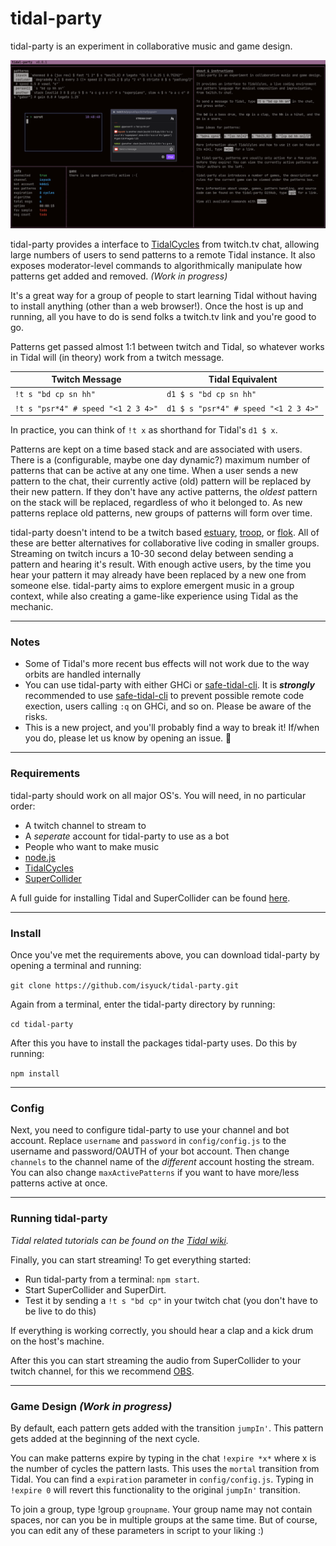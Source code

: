# tidal-party

tidal-party is an experiment in collaborative music and game design.

![img](./img.png)

tidal-party provides a interface to [TidalCycles](https://tidalcycles.org/Welcome) from twitch.tv chat, allowing large numbers of users to send patterns to a remote Tidal instance. It also exposes moderator-level commands to algorithmically manipulate how patterns get added and removed. _(Work in progress)_

It's a great way for a group of people to start learning Tidal without having to install anything (other than a web browser!). Once the host is up and running, all you have to do is send folks a twitch.tv link and you're good to go.

Patterns get passed almost 1:1 between twitch and Tidal, so whatever works in Tidal will (in theory) work from a twitch message.

| Twitch Message                     | Tidal Equivalent                     |
| ---------------------------------- | ------------------------------------ |
| `!t s "bd cp sn hh"`               | `d1 $ s "bd cp sn hh"`               |
| `!t s "psr*4" # speed "<1 2 3 4>"` | `d1 $ s "psr*4" # speed "<1 2 3 4>"` |

In practice, you can think of `!t x` as shorthand for Tidal's `d1 $ x`.

Patterns are kept on a time based stack and are associated with users. There is a (configurable, maybe one day dynamic?) maximum number of patterns that can be active at any one time. When a user sends a new pattern to the chat, their currently active (old) pattern will be replaced by their new pattern. If they don't have any active patterns, the _oldest_ pattern on the stack will be replaced, regardless of who it belonged to. As new patterns replace old patterns, new groups of patterns will form over time.

tidal-party doesn't intend to be a twitch based [estuary](https://github.com/dktr0/estuary), [troop](https://github.com/Qirky/Troop), or [flok](https://github.com/munshkr/flok). All of these are better alternatives for collaborative live coding in smaller groups. Streaming on twitch incurs a 10-30 second delay between sending a pattern and hearing it's result. With enough active users, by the time you hear your pattern it may already have been replaced by a new one from someone else. tidal-party aims to explore emergent music in a group context, while also creating a game-like experience using Tidal as the mechanic.

---

### Notes

- Some of Tidal's more recent bus effects will not work due to the way orbits are handled internally
- You can use tidal-party with either GHCi or [safe-tidal-cli](https://github.com/jwaldmann/safe-tidal-cli). It is **_strongly_** recommended to use [safe-tidal-cli](https://github.com/jwaldmann/safe-tidal-cli) to prevent possible remote code exection, users calling `:q` on GHCi, and so on. Please be aware of the risks.
- This is a new project, and you'll probably find a way to break it! If/when you do, please let us know by opening an issue. 💖

---

### Requirements

tidal-party should work on all major OS's. You will need, in no particular order:

- A twitch channel to stream to
- A _seperate_ account for tidal-party to use as a bot
- People who want to make music
- [node.js](https://nodejs.org/en/)
- [TidalCycles](https://tidalcycles.org/Welcome)
- [SuperCollider](https://supercollider.github.io/)

A full guide for installing Tidal and SuperCollider can be found [here](https://tidalcycles.org/Installation).

---

### Install

Once you've met the requirements above, you can download tidal-party by opening a terminal and running:

`git clone https://github.com/isyuck/tidal-party.git`

Again from a terminal, enter the tidal-party directory by running:

`cd tidal-party`

After this you have to install the packages tidal-party uses. Do this by running:

`npm install`

---

### Config

Next, you need to configure tidal-party to use your channel and bot account. Replace `username` and `password` in `config/config.js` to
the username and password/OAUTH of your bot account. Then change `channels` to the channel name of the _different_ account
hosting the stream. You can also change `maxActivePatterns` if you want to have more/less patterns active at once.

---

### Running tidal-party

_Tidal related tutorials can be found on the [Tidal wiki](https://tidalcycles.org/Userbase)._

Finally, you can start streaming! To get everything started:

- Run tidal-party from a terminal: `npm start`.
- Start SuperCollider and SuperDirt.
- Test it by sending a `!t s "bd cp"` in your twitch chat (you don't have to be live to do this)

If everything is working correctly, you should hear a clap and a kick drum on the host's machine.

After this you can start streaming the audio from SuperCollider to your twitch channel, for this we recommend [OBS](https://obsproject.com/).

---

### Game Design _(Work in progress)_

By default, each pattern gets added with the transition `jumpIn'`. This pattern gets added at the beginning of the next cycle.

You can make patterns expire by typing in the chat `!expire *x*` where x is the number of cycles the pattern lasts. This uses the `mortal` transition from Tidal. You can find a `expiration` parameter in `config/config.js`.
Typing in `!expire 0` will revert this functionality to the original `jumpIn'` transition.

To join a group, type !group `groupname`. Your group name may not contain spaces, nor can you be in multiple groups at the same time. But of course, you can edit any of these parameters in script to your liking :)
